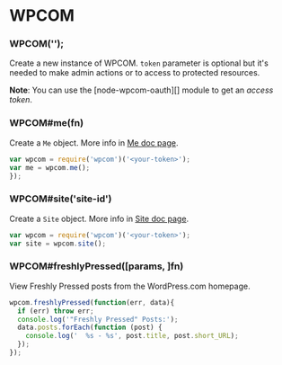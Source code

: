 
# WPCOM

### WPCOM('<token>');

Create a new instance of WPCOM. `token` parameter is optional but it's needed to
make admin actions or to access to protected resources.

**Note**: You can use the [node-wpcom-oauth][] module to get an _access token_.

### WPCOM#me(fn)

Create a `Me` object. More info in [Me doc page](./docs/me.md).

```js
var wpcom = require('wpcom')('<your-token>');
var me = wpcom.me();
});
```

### WPCOM#site('site-id')

Create a `Site` object. More info in [Site doc page](./docs/site.md).

```js
var wpcom = require('wpcom')('<your-token>');
var site = wpcom.site();
```

### WPCOM#freshlyPressed([params, ]fn)

View Freshly Pressed posts from the WordPress.com homepage.

```js
wpcom.freshlyPressed(function(err, data){
  if (err) throw err;
  console.log('"Freshly Pressed" Posts:');
  data.posts.forEach(function (post) {
    console.log('  %s - %s', post.title, post.short_URL);
  });
});
```
